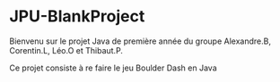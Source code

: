 ﻿# JPU-BlankProject

Bienvenu sur le projet Java de première année du groupe Alexandre.B, Corentin.L, Léo.O et Thibaut.P.

Ce projet consiste à re faire le jeu Boulder Dash en Java